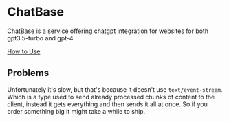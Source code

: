 # ChatBase

ChatBase is a service offering chatgpt integration for websites for both gpt3.5-turbo and gpt-4.

[How to Use](https://github.com/uesleibros/OpenGPT/tree/main/models/chatbase/DOC.md)

## Problems

Unfortunately it's slow, but that's because it doesn't use `text/event-stream`. Which is a type used to send already processed chunks of content to the client, instead it gets everything and then sends it all at once. So if you order something big it might take a while to ship.

